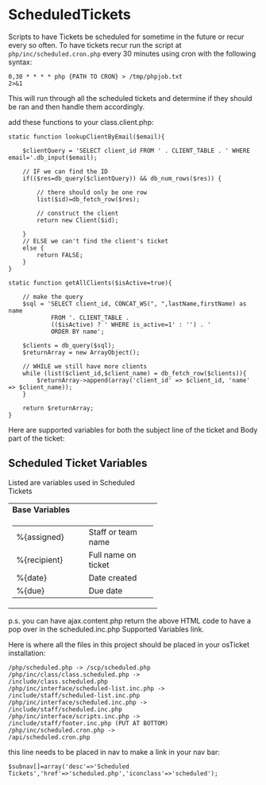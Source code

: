 ScheduledTickets
================

Scripts to have Tickets be scheduled for sometime in the future or recur every so often. To have tickets recur run the script at <code>php/inc/scheduled.cron.php</code> every 30 minutes using cron with the following syntax:

<code>0,30 * * * * php {PATH TO CRON} > /tmp/phpjob.txt 2>&1</code>

This will run through all the scheduled tickets and determine if they should be ran and then handle them accordingly.  

add these functions to your class.client.php:

	static function lookupClientByEmail($email){
		
		$clientQuery = 'SELECT client_id FROM ' . CLIENT_TABLE . ' WHERE email='.db_input($email);
		
		// IF we can find the ID
        if(($res=db_query($clientQuery)) && db_num_rows($res)) {
            
			// there should only be one row	
            list($id)=db_fetch_row($res);
			
			// construct the client
			return new Client($id);
			
        } 
        // ELSE we can't find the client's ticket
        else {
        	return FALSE;
        }
	}
	
	static function getAllClients($isActive=true){
		
		// make the query
		$sql = 'SELECT client_id, CONCAT_WS(", ",lastName,firstName) as name 
				FROM '. CLIENT_TABLE . 
				(($isActive) ? ' WHERE is_active=1' : '') . ' 
				ORDER BY name';
		
		$clients = db_query($sql);
		$returnArray = new ArrayObject();
		
		// WHILE we still have more clients
		while (list($client_id,$client_name) = db_fetch_row($clients)){
			$returnArray->append(array('client_id' => $client_id, 'name' => $client_name));
		}
		
		return $returnArray;
	}
	
</code>

Here are supported variables for both the subject line of the ticket and Body part of the ticket:

<div style="width:300px;">
    <h2>Scheduled Ticket Variables</h2>
    Listed are variables used in Scheduled Tickets
    <br/>
    <table width="100%" border="0" cellspacing=1 cellpadding=2>
        <tr><td valign="top"><b>Base Variables</b></td></tr>
        <tr>
            <td width="55%" valign="top">
                <table width="100%" border="0" cellspacing=1 cellpadding=1>
                    <tr><td width="130">%{assigned}</td><td>Staff or team name</td></tr>
                    <tr><td>%{recipient}</td><td>Full name on ticket</td></tr>
                    <tr><td>%{date}</td><td>Date created</td></tr>
                    <tr><td>%{due}</td><td>Due date</td></tr>
                </table>
            </td>
        </tr>
    </table>
</div>

p.s. you can have ajax.content.php return the above HTML code to have a pop over in the scheduled.inc.php Supported Variables link.

Here is where all the files in this project should be placed in your osTicket installation:

<code>/php/scheduled.php				->	/scp/scheduled.php</code><br />
<code>/php/inc/class/class.scheduled.php		->	/include/class.scheduled.php</code><br />
<code>/php/inc/interface/scheduled-list.inc.php	->	/include/staff/scheduled-list.inc.php</code><br />
<code>/php/inc/interface/scheduled.inc.php		->	/include/staff/scheduled.inc.php</code><br />
<code>/php/inc/interface/scripts.inc.php		->	/include/staff/footer.inc.php	(PUT AT BOTTOM)</code><br />
<code>/php/inc/scheduled.cron.php			->	/api/scheduled.cron.php</code>

this line needs to be placed in nav to make a link in your nav bar:

<code>$subnav[]=array('desc'=>'Scheduled Tickets','href'=>'scheduled.php','iconclass'=>'scheduled');</code>

	
